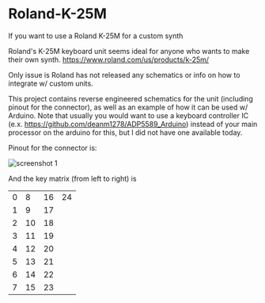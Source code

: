# Roland-K-25M
If you want to use a Roland K-25M for a custom synth

Roland's K-25M keyboard unit seems ideal for anyone who wants to make their own synth.
https://www.roland.com/us/products/k-25m/

Only issue is Roland has not released any schematics or info on how to integrate w/ custom units.

This project contains reverse engineered schematics for the unit (including pinout for the connector), as well as an example of how it can be used w/ Arduino. Note that usually you would want to use a keyboard controller IC (e.x. https://github.com/deanm1278/ADP5589_Arduino) instead of your main processor on the arduino for this, but I did not have one available today.

Pinout for the connector is:

![screenshot 1](https://cloud.githubusercontent.com/assets/6306234/22630634/e611e726-ebcb-11e6-82a3-535f4228b4c1.png)

And the key matrix (from left to right) is

<table>
<tr>
<td>0</td>
<td>8</td>
<td>16</td>
<td>24</td>
</tr>
<tr>
<td>1</td>
<td>9</td>
<td>17</td>
<td></td>
</tr>
<tr>
<td>2</td>
<td>10</td>
<td>18</td>
<td></td>
</tr>
<tr>
<td>3</td>
<td>11</td>
<td>19</td>
<td></td>
</tr>
<tr>
<td>4</td>
<td>12</td>
<td>20</td>
<td></td>
</tr>
<tr>
<td>5</td>
<td>13</td>
<td>21</td>
<td></td>
</tr>
<tr>
<td>6</td>
<td>14</td>
<td>22</td>
<td></td>
</tr>
<tr>
<td>7</td>
<td>15</td>
<td>23</td>
<td></td>
</tr>

</table>
